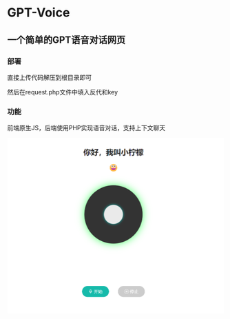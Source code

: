 # GPT-Voice

## 一个简单的GPT语音对话网页

### 部署

直接上传代码解压到根目录即可

然后在request.php文件中填入反代和key

### 功能

前端原生JS，后端使用PHP实现语音对话，支持上下文聊天



![图片1](img/3.png)

